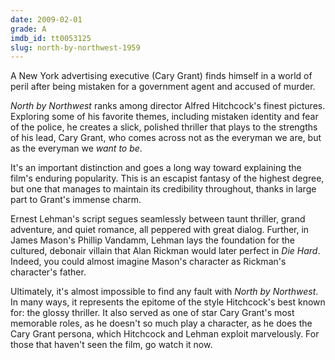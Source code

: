 ```yaml
---
date: 2009-02-01
grade: A
imdb_id: tt0053125
slug: north-by-northwest-1959
---
```


A New York advertising executive (Cary Grant) finds himself in a world of peril after being mistaken for a government agent and accused of murder.

_North by Northwest_ ranks among director Alfred Hitchcock's finest pictures. Exploring some of his favorite themes, including mistaken identity and fear of the police, he creates a slick, polished thriller that plays to the strengths of his lead, Cary Grant, who comes across not as the everyman we are, but as the everyman we _want to be_.

It's an important distinction and goes a long way toward explaining the film's enduring popularity. This is an escapist fantasy of the highest degree, but one that manages to maintain its credibility throughout, thanks in large part to Grant's immense charm.

Ernest Lehman's script segues seamlessly between taunt thriller, grand adventure, and quiet romance, all peppered with great dialog. Further, in James Mason's Phillip Vandamm, Lehman lays the foundation for the cultured, debonair villain that Alan Rickman would later perfect in <span data-imdb-id="tt0095016">_Die Hard_</span>. Indeed, you could almost imagine Mason's character as Rickman's character's father.

Ultimately, it's almost impossible to find any fault with _North by Northwest_. In many ways, it represents the epitome of the style Hitchcock's best known for: the glossy thriller. It also served as one of star Cary Grant's most memorable roles, as he doesn't so much play a character, as he does the Cary Grant persona, which Hitchcock and Lehman exploit marvelously. For those that haven't seen the film, go watch it now.
